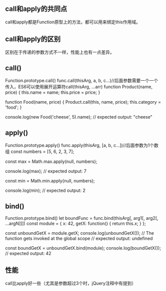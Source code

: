 ## call和apply的共同点
call和apply都是Function原型上的方法，都可以用来绑定this作用域。

## call和apply的区别
区别在于传递的参数方式不一样，性能上也有一点差异。

## call()
Function.prototype.call()
func.call(thisArg, a, b, c...)//后面参数需要一个一个传入，ES6可以使用展开运算符call(thisArg, ...arr)
function Product(name, price) {
  this.name = name;
  this.price = price;
}

function Food(name, price) {
  Product.call(this, name, price);
  this.category = 'food';
}

console.log(new Food('cheese', 5).name);
// expected output: "cheese"

## apply()
Function.prototype.apply()
func.apply(thisArg, [a, b, c...])//后面参数为1个数组
const numbers = [5, 6, 2, 3, 7];

const max = Math.max.apply(null, numbers);

console.log(max);
// expected output: 7

const min = Math.min.apply(null, numbers);

console.log(min);
// expected output: 2

## bind()
Function.prototype.bind()
let boundFunc = func.bind(thisArg[, arg1[, arg2[, ...argN]]])
const module = {
  x: 42,
  getX: function() {
    return this.x;
  }
};

const unboundGetX = module.getX;
console.log(unboundGetX()); // The function gets invoked at the global scope
// expected output: undefined

const boundGetX = unboundGetX.bind(module);
console.log(boundGetX());
// expected output: 42

## 性能
call比apply好一些（尤其是参数超过3个时，jQuery注释中有提到）
